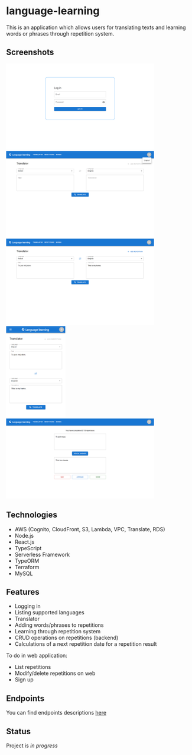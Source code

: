 # language-learning
This is an application which allows users for translating texts and learning words or phrases through repetition system.

## Screenshots
<img src="./web/img/1.png" width="400"> <img src="./web/img/5.png" width="400"> <img src="./web/img/6.png" width="400"> <img src="./web/img/7.png" width="160">
<img src="./web/img/8.png" width="400">

## Technologies
* AWS (Cognito, CloudFront, S3, Lambda, VPC, Translate, RDS)
* Node.js
* React.js
* TypeScript
* Serverless Framework
* TypeORM
* Terraform
* MySQL

## Features
* Logging in
* Listing supported languages
* Translator
* Adding words/phrases to repetitions
* Learning through repetition system
* CRUD operations on repetitions (backend)
* Calculations of a next repetition date for a repetition result

To do in web application:
* List repetitions
* Modify/delete repetitions on web
* Sign up

## Endpoints
You can find endpoints descriptions [here](/api/README.md)

## Status
Project is _in progress_
